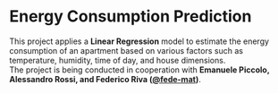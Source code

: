 # Energy Consumption Prediction

This project applies a **Linear Regression** model to estimate the energy consumption of an apartment based on various factors such as temperature, humidity, time of day, and house dimensions.  
The project is being conducted in cooperation with **Emanuele Piccolo, Alessandro Rossi, and Federico Riva ([@fede-mat](https://github.com/fede-mat))**.
